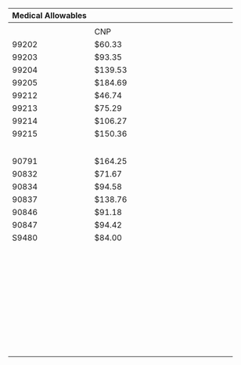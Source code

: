 | Medical Allowables |         |   |   |   |   |   |   |   |   |   |   |   |   |   |
|--------------------|---------|---|---|---|---|---|---|---|---|---|---|---|---|---|
|                    |         |   |   |   |   |   |   |   |   |   |   |   |   |   |
|                    | CNP     |   |   |   |   |   |   |   |   |   |   |   |   |   |
| 99202              | $60.33  |   |   |   |   |   |   |   |   |   |   |   |   |   |
| 99203              | $93.35  |   |   |   |   |   |   |   |   |   |   |   |   |   |
| 99204              | $139.53 |   |   |   |   |   |   |   |   |   |   |   |   |   |
| 99205              | $184.69 |   |   |   |   |   |   |   |   |   |   |   |   |   |
| 99212              | $46.74  |   |   |   |   |   |   |   |   |   |   |   |   |   |
| 99213              | $75.29  |   |   |   |   |   |   |   |   |   |   |   |   |   |
| 99214              | $106.27 |   |   |   |   |   |   |   |   |   |   |   |   |   |
| 99215              | $150.36 |   |   |   |   |   |   |   |   |   |   |   |   |   |
|                    |         |   |   |   |   |   |   |   |   |   |   |   |   |   |
|                    |         |   |   |   |   |   |   |   |   |   |   |   |   |   |
|                    |         |   |   |   |   |   |   |   |   |   |   |   |   |   |
|                    |         |   |   |   |   |   |   |   |   |   |   |   |   |   |
|                    |         |   |   |   |   |   |   |   |   |   |   |   |   |   |
| 90791              | $164.25 |   |   |   |   |   |   |   |   |   |   |   |   |   |
| 90832              | $71.67  |   |   |   |   |   |   |   |   |   |   |   |   |   |
| 90834              | $94.58  |   |   |   |   |   |   |   |   |   |   |   |   |   |
| 90837              | $138.76 |   |   |   |   |   |   |   |   |   |   |   |   |   |
| 90846              | $91.18  |   |   |   |   |   |   |   |   |   |   |   |   |   |
| 90847              | $94.42  |   |   |   |   |   |   |   |   |   |   |   |   |   |
| S9480              | $84.00  |   |   |   |   |   |   |   |   |   |   |   |   |   |
|                    |         |   |   |   |   |   |   |   |   |   |   |   |   |   |
|                    |         |   |   |   |   |   |   |   |   |   |   |   |   |   |
|                    |         |   |   |   |   |   |   |   |   |   |   |   |   |   |
|                    |         |   |   |   |   |   |   |   |   |   |   |   |   |   |
|                    |         |   |   |   |   |   |   |   |   |   |   |   |   |   |
|                    |         |   |   |   |   |   |   |   |   |   |   |   |   |   |
|                    |         |   |   |   |   |   |   |   |   |   |   |   |   |   |
|                    |         |   |   |   |   |   |   |   |   |   |   |   |   |   |
|                    |         |   |   |   |   |   |   |   |   |   |   |   |   |   |
|                    |         |   |   |   |   |   |   |   |   |   |   |   |   |   |
|                    |         |   |   |   |   |   |   |   |   |   |   |   |   |   |
|                    |         |   |   |   |   |   |   |   |   |   |   |   |   |   |
|                    |         |   |   |   |   |   |   |   |   |   |   |   |   |   |
|                    |         |   |   |   |   |   |   |   |   |   |   |   |   |   |
|                    |         |   |   |   |   |   |   |   |   |   |   |   |   |   |
|                    |         |   |   |   |   |   |   |   |   |   |   |   |   |   |
|                    |         |   |   |   |   |   |   |   |   |   |   |   |   |   |
|                    |         |   |   |   |   |   |   |   |   |   |   |   |   |   |
|                    |         |   |   |   |   |   |   |   |   |   |   |   |   |   |
|                    |         |   |   |   |   |   |   |   |   |   |   |   |   |   |
|                    |         |   |   |   |   |   |   |   |   |   |   |   |   |   |
|                    |         |   |   |   |   |   |   |   |   |   |   |   |   |   |
|                    |         |   |   |   |   |   |   |   |   |   |   |   |   |   |
|                    |         |   |   |   |   |   |   |   |   |   |   |   |   |   |
|                    |         |   |   |   |   |   |   |   |   |   |   |   |   |   |
|                    |         |   |   |   |   |   |   |   |   |   |   |   |   |   |
|                    |         |   |   |   |   |   |   |   |   |   |   |   |   |   |
|                    |         |   |   |   |   |   |   |   |   |   |   |   |   |   |
|                    |         |   |   |   |   |   |   |   |   |   |   |   |   |   |
|                    |         |   |   |   |   |   |   |   |   |   |   |   |   |   |
|                    |         |   |   |   |   |   |   |   |   |   |   |   |   |   |
|                    |         |   |   |   |   |   |   |   |   |   |   |   |   |   |
|                    |         |   |   |   |   |   |   |   |   |   |   |   |   |   |
|                    |         |   |   |   |   |   |   |   |   |   |   |   |   |   |
|                    |         |   |   |   |   |   |   |   |   |   |   |   |   |   |
|                    |         |   |   |   |   |   |   |   |   |   |   |   |   |   |
|                    |         |   |   |   |   |   |   |   |   |   |   |   |   |   |
|                    |         |   |   |   |   |   |   |   |   |   |   |   |   |   |
